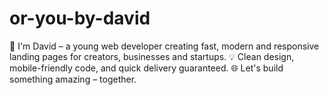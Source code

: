 # or-you-by-david
🚀 I'm David – a young web developer creating fast, modern and responsive landing pages for creators, businesses and startups. 💡 Clean design, mobile-friendly code, and quick delivery guaranteed. 🌐 Let's build something amazing – together.
